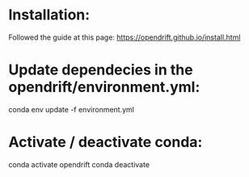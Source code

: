 # Installation:

Followed the guide at this page: https://opendrift.github.io/install.html

# Update dependecies in the opendrift/environment.yml:

conda env update -f environment.yml

# Activate / deactivate conda:

conda activate opendrift
conda deactivate
